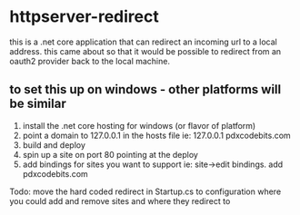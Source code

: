 # httpserver-redirect

this is a .net core application that can redirect an incoming url to a local address. this came about so that it would be possible to redirect from an oauth2 provider back to the local machine.

## to set this up on windows - other platforms will be similar

1. install the .net core hosting for windows (or flavor of platform)
2. point a domain to 127.0.0.1 in the hosts file
    ie: 127.0.0.1     pdxcodebits.com
3. build and deploy 
4. spin up a site on port 80 pointing at the deploy
5. add bindings for sites you want to support
    ie: site->edit bindings. add pdxcodebits.com

Todo: move the hard coded redirect in Startup.cs to configuration where you could add and remove sites and where they redirect to
